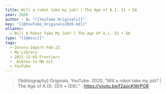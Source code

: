 ```yaml
---
title: Will a robot take my job? | The Age of A.I. S1 • E6
year: 2020
author - 1: "[[YouTube Originals]]"
key: "[[@YouTube_Originals2020-kd]]"
aliases:
  - Will A Robot Take My Job? | The Age Of A.i. S1 • E6
type: "[[@misc]]"
tags:
  - Zotero-Import-Feb-22
  - My-Library
  - 2021-12-03-Frontiers
  - _BibTex-to-MD-Git
  - YouTube
---
```


> [!bibliography]
> Originals, YouTube. 2020. “Will a robot take my job? | The Age of A.{I}. {S1} • {E6}.” . https://youtu.be/f2aocKWrPG8